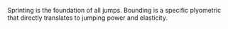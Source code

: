 Sprinting is the foundation of all jumps. Bounding is a specific plyometric that directly translates to jumping power and elasticity.
